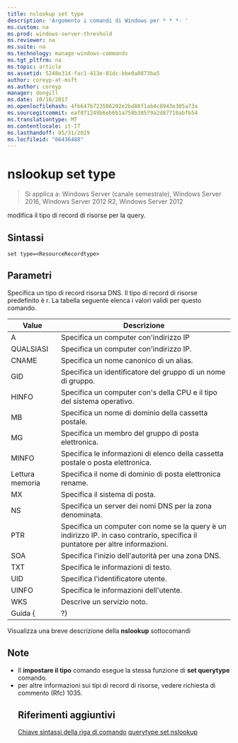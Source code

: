 ```yaml
---
title: nslookup set type
description: 'Argomento i comandi di Windows per * * *- '
ms.custom: na
ms.prod: windows-server-threshold
ms.reviewer: na
ms.suite: na
ms.technology: manage-windows-commands
ms.tgt_pltfrm: na
ms.topic: article
ms.assetid: 5248e314-fac1-413e-81dc-bbe0a0873ba5
author: coreyp-at-msft
ms.author: coreyp
manager: dongill
ms.date: 10/16/2017
ms.openlocfilehash: 4fb647b723586202e2bd88f1ab4c8943e305a73a
ms.sourcegitcommit: eaf071249b6eb6b1a758b38579a2d87710abfb54
ms.translationtype: MT
ms.contentlocale: it-IT
ms.lasthandoff: 05/31/2019
ms.locfileid: "66436488"
---
```

# <a name="nslookup-set-type"></a>nslookup set type

>Si applica a: Windows Server (canale semestrale), Windows Server 2016, Windows Server 2012 R2, Windows Server 2012

modifica il tipo di record di risorse per la query.
## <a name="syntax"></a>Sintassi
```
set type=<ResourceRecordtype>
```
## <a name="parameters"></a>Parametri
<ResourceRecordtype> Specifica un tipo di record risorsa DNS. Il tipo di record di risorse predefinito è r. La tabella seguente elenca i valori validi per questo comando.

| Value |                                                   Descrizione                                                   |
|-------|-----------------------------------------------------------------------------------------------------------------|
|   A   |                                      Specifica un computer con&#39;indirizzo IP                                      |
|  QUALSIASI  |                                     Specifica un computer con&#39;indirizzo IP.                                      |
| CNAME |                                    Specifica un nome canonico di un alias.                                     |
|  GID  |                                  Specifica un identificatore del gruppo di un nome di gruppo.                                  |
| HINFO |                          Specifica un computer con&#39;s della CPU e il tipo del sistema operativo.                           |
|  MB   |                                        Specifica un nome di dominio della cassetta postale.                                         |
|  MG   |                                         Specifica un membro del gruppo di posta elettronica.                                          |
| MINFO |                                   Specifica le informazioni di elenco della cassetta postale o posta elettronica.                                   |
|  Lettura memoria   |                                     Specifica il nome di dominio di posta elettronica rename.                                      |
|  MX   |                                          Specifica il sistema di posta.                                          |
|  NS   |                                 Specifica un server dei nomi DNS per la zona denominata.                                 |
|  PTR  | Specifica un computer con nome se la query è un indirizzo IP. in caso contrario, specifica il puntatore per altre informazioni. |
|  SOA  |                                Specifica l'inizio dell'autorità per una zona DNS.                                 |
|  TXT  |                                         Specifica le informazioni di testo.                                         |
|  UID  |                                         Specifica l'identificatore utente.                                          |
| UINFO |                                         Specifica le informazioni dell'utente.                                         |
|  WKS  |                                         Descrive un servizio noto.                                         |
| Guida { |                                                       ?}                                                        |

Visualizza una breve descrizione della <strong>nslookup</strong> sottocomandi
## <a name="remarks"></a>Note
- Il <strong>impostare il tipo</strong> comando esegue la stessa funzione di <strong>set querytype</strong> comando.
- per altre informazioni sui tipi di record di risorse, vedere richiesta di commento (Rfc) 1035.
  ## <a name="additional-references"></a>Riferimenti aggiuntivi
  <a href="command-line-syntax-key.md" data-raw-source="[Command-Line Syntax Key](command-line-syntax-key.md)">Chiave sintassi della riga di comando</a>
  <a href="nslookup-set-querytype.md" data-raw-source="[nslookup set querytype](nslookup-set-querytype.md)">querytype set nslookup</a>
